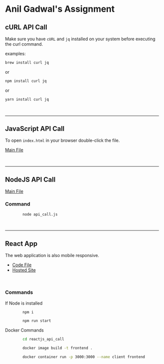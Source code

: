 # Anil Gadwal's Assignment

## cURL API Call
Make sure you have `cURL` and `jq` installed on your system before executing the curl command.

examples:

```bash
brew install curl jq
```

or

```bash
npm install curl jq
```

or

```bash
yarn install curl jq
```

<br><hr>

## JavaScript API Call

To open `index.html` in your browser double-click the file. 

[Main File](./javascript_api_call/index.html)

<br><hr>

## NodeJS API Call

[Main File](./nodejs_api_call/api_call.js)

### Command

```bash
        node api_call.js
```

<br><hr>

## React App

The web application is also mobile responsive. 

- [Code File](ReactJS_api_call)
- [Hosted Site](https://symbl-task.web.app)

<br>

### Commands

If Node is installed

```bash
        npm i
```

```bash
        npm run start
```

Docker Commands

```bash
        cd reactjs_api_call
```

```bash
        docker image build -t frontend .
```

```bash
        docker container run -p 3000:3000 --name client frontend
```

